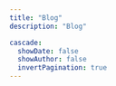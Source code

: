 ```yaml
---
title: "Blog"
description: "Blog"

cascade:
  showDate: false
  showAuthor: false
  invertPagination: true
---
```


